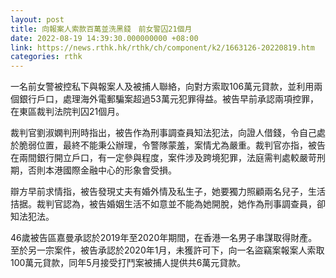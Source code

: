 ```yaml
---
layout: post
title: 向報案人索款百萬並洗黑錢　前女警囚21個月
date: 2022-08-19 14:39:30.000000000 +08:00
link: https://news.rthk.hk/rthk/ch/component/k2/1663126-20220819.htm
categories: rthk
---
```


一名前女警被控私下與報案人及被捕人聯絡，向對方索取106萬元貸款，並利用兩個銀行戶口，處理海外電郵騙案超過53萬元犯罪得益。被告早前承認兩項控罪，在東區裁判法院判囚21個月。

裁判官劉淑嫻判刑時指出，被告作為刑事調查員知法犯法，向證人借錢，令自己處於脆弱位置，最終不能秉公辦理，令警隊蒙羞，案情尤為嚴重。裁判官亦指，被告在兩間銀行開立戶口，有一定參與程度，案件涉及跨境犯罪，法庭需判處較嚴苛刑期，否則本港國際金融中心的形象會受損。

辯方早前求情指，被告發現丈夫有婚外情及私生子，她要獨力照顧兩名兒子，生活拮据。裁判官認為，被告婚姻生活不如意並不能為她開脫，她作為刑事調查員，卻知法犯法。

46歲被告區嘉曼承認於2019年至2020年期間，在香港一名男子串謀取得財產。至於另一宗案件，被告承認於2020年1月，未獲許可下，向一名盜竊案報案人索取100萬元貸款，同年5月接受打鬥案被捕人提供共6萬元貸款。
